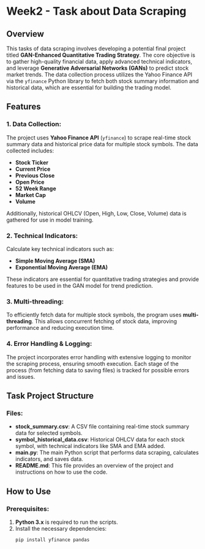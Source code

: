 # Week2 - Task about Data Scraping

## Overview
This tasks of data scraping involves developing a potential final project titled **GAN-Enhanced Quantitative Trading Strategy**. The core objective is to gather high-quality financial data, apply advanced technical indicators, and leverage **Generative Adversarial Networks (GANs)** to predict stock market trends. The data collection process utilizes the Yahoo Finance API via the `yfinance` Python library to fetch both stock summary information and historical data, which are essential for building the trading model.

## Features

### 1. Data Collection:
The project uses **Yahoo Finance API** (`yfinance`) to scrape real-time stock summary data and historical price data for multiple stock symbols. The data collected includes:
- **Stock Ticker**
- **Current Price**
- **Previous Close**
- **Open Price**
- **52 Week Range**
- **Market Cap**
- **Volume**

Additionally, historical OHLCV (Open, High, Low, Close, Volume) data is gathered for use in model training.

### 2. Technical Indicators:
Calculate key technical indicators such as:
- **Simple Moving Average (SMA)**
- **Exponential Moving Average (EMA)**

These indicators are essential for quantitative trading strategies and provide features to be used in the GAN model for trend prediction.

### 3. Multi-threading:
To efficiently fetch data for multiple stock symbols, the program uses **multi-threading**. This allows concurrent fetching of stock data, improving performance and reducing execution time.

### 4. Error Handling & Logging:
The project incorporates error handling with extensive logging to monitor the scraping process, ensuring smooth execution. Each stage of the process (from fetching data to saving files) is tracked for possible errors and issues.

## Task Project Structure

### Files:
- **stock_summary.csv**: A CSV file containing real-time stock summary data for selected symbols.
- **symbol_historical_data.csv**: Historical OHLCV data for each stock symbol, with technical indicators like SMA and EMA added.
- **main.py**: The main Python script that performs data scraping, calculates indicators, and saves data.
- **README.md**: This file provides an overview of the project and instructions on how to use the code.


## How to Use

### Prerequisites:
1. **Python 3.x** is required to run the scripts.
2. Install the necessary dependencies:
   ```bash
   pip install yfinance pandas

